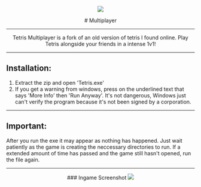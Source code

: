 <p align="center">
<img src="https://i.imgur.com/35IA11d.png" </a>

<p align="center"> 
# Multiplayer
</a>

---
<p align="center"> 
Tetris Multiplayer is a fork of an old version of tetris I found online. Play Tetris alongside your friends in a intense 1v1!
</a>  
  

---


## Installation:
1. Extract the zip and open 'Tetris.exe'
2. If you get a warning from windows, press on the underlined text that says 'More Info' then 'Run Anyway'. It's not dangerous, Windows just can't verify the program because it's not been signed by a corporation.

---

## Important:
After you run the exe it may appear as nothing has happened. Just wait patiently as the game is creating the
neccessary directories to run. If a extended amount of time has passed and the game still hasn't opened, run
the file again.

---
  
  <p align="center"> ### Ingame Screenshot
  <img src="https://i.imgur.com/FywZ2mV.png" </a>
